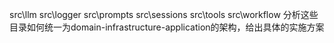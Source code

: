 src\llm
src\logger
src\prompts
src\sessions
src\tools
src\workflow
分析这些目录如何统一为domain-infrastructure-application的架构，给出具体的实施方案